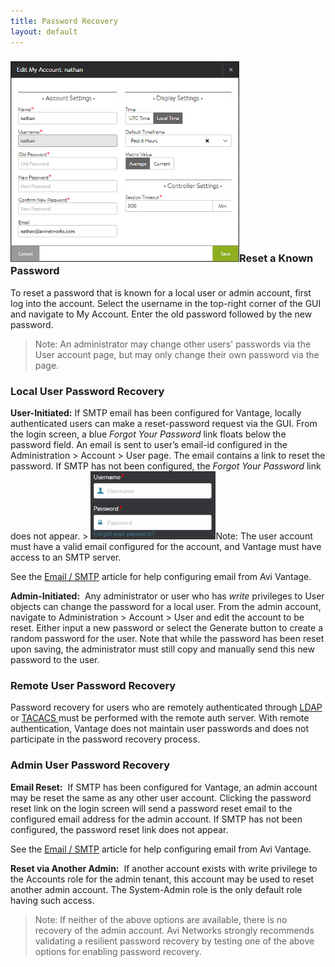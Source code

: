 ```yaml
---
title: Password Recovery
layout: default
---
```

### <a href="img/MyAccount.png"><img class=" wp-image-13114 alignright" src="img/MyAccount.png" alt="MyAccount" width="366" height="321"></a>Reset a Known Password

To reset a password that is known for a local user or admin account, first log into the account. Select the username in the top-right corner of the GUI and navigate to My Account. Enter the old password followed by the new password.
> Note:  An administrator may change other users' passwords via the User account page, but may only change their own password via the page.
 

### Local User Password Recovery

**User-Initiated:**  If SMTP email has been configured for Vantage, locally authenticated users can make a reset-password request via the GUI. From the login screen, a blue *Forgot Your Password* link floats below the password field. An email is sent to user’s email-id configured in the Administration &gt; Account &gt; User page. The email contains a link to reset the password. If SMTP has not been configured, the *Forgot Your Password* link does not appear.
&gt; <a href="img/ForgotPassword.png"><img class="wp-image-13135 alignright" src="img/ForgotPassword.png" alt="ForgotPassword" width="200" height="109"></a>Note:  The user account must have a valid email configured for the account, and Vantage must have access to an SMTP server.
 

See the <a href="/docs/16.3/email-smtp">Email / SMTP</a> article for help configuring email from Avi Vantage.

**Admin-Initiated:**  Any administrator or user who has *write* privileges to User objects can change the password for a local user. From the admin account, navigate to Administration > Account > User and edit the account to be reset. Either input a new password or select the Generate button to create a random password for the user. Note that while the password has been reset upon saving, the administrator must still copy and manually send this new password to the user.

### Remote User Password Recovery

Password recovery for users who are remotely authenticated through <a href="/docs/16.3/ldap-authentication">LDAP </a>or <a href="/docs/16.3/tacacs-authentication">TACACS </a>must be performed with the remote auth server.  With remote authentication, Vantage does not maintain user passwords and does not participate in the password recovery process.

### Admin User Password Recovery

**Email Reset:**  If SMTP has been configured for Vantage, an admin account may be reset the same as any other user account. Clicking the password reset link on the login screen will send a password reset email to the configured email address for the admin account. If SMTP has not been configured, the password reset link does not appear.

See the <a href="/docs/16.3/email-smtp">Email / SMTP</a> article for help configuring email from Avi Vantage.

**Reset via Another Admin:**  If another account exists with write privilege to the Accounts role for the admin tenant, this account may be used to reset another admin account. The System-Admin role is the only default role having such access.
> Note:  If neither of the above options are available, there is no recovery of the admin account.  Avi Networks strongly recommends validating a resilient password recovery by testing one of the above options for enabling password recovery.
 